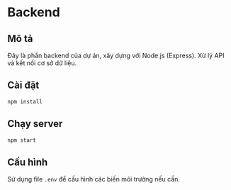 # Backend

## Mô tả
Đây là phần backend của dự án, xây dựng với Node.js (Express). Xử lý API và kết nối cơ sở dữ liệu.

## Cài đặt
```bash
npm install
```

## Chạy server
```bash
npm start
```

## Cấu hình
Sử dụng file `.env` để cấu hình các biến môi trường nếu cần.
